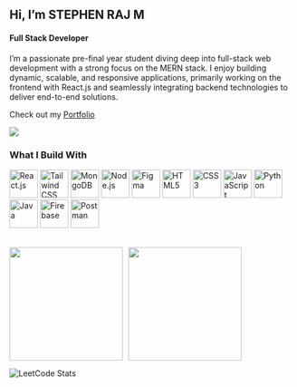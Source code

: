## Hi, I’m **STEPHEN RAJ M**

#### Full Stack Developer

I’m a passionate pre-final year student diving deep into full-stack web development with a strong focus on the MERN stack. I enjoy building dynamic, scalable, and responsive applications, primarily working on the frontend with React.js and seamlessly integrating backend technologies to deliver end-to-end solutions.

Check out my [Portfolio](https://stephen-raj-m.web.app)

[<img src="https://img.shields.io/badge/LinkedIn-0077B5?style=for-the-badge&logo=linkedin&logoColor=white" />](https://www.linkedin.com/in/m-stephen-raj/)

### **What I Build With**

<p>
  <img width="50" height="50" src="https://img.icons8.com/color/48/000000/react-native.png" title="React.js"/>
  <img width="50" height="50" src="https://img.icons8.com/fluency/48/tailwind_css.png" title="Tailwind CSS"/>
  <img width="50" height="50" src="https://img.icons8.com/external-tal-revivo-shadow-tal-revivo/48/external-mongodb-a-cross-platform-document-oriented-database-program-logo-shadow-tal-revivo.png" title="MongoDB"/>
  <img height="50" width="50" src="https://img.icons8.com/color/48/000000/nodejs.png" title="Node.js"/>
  <img width="50" height="50" src="https://img.icons8.com/color/48/figma.png" title="Figma"/>
  <img width="50" height="50" src="https://img.icons8.com/color/48/html-5.png" title="HTML5"/>
  <img width="50" height="50" src="https://img.icons8.com/color/48/css3.png" title="CSS3"/>
  <img height="50" width="50" src="https://img.icons8.com/color/48/000000/javascript.png" title="JavaScript"/>
  <img height="50" width="50" src="https://img.icons8.com/color/48/000000/python.png" title="Python"/>
  <img width="50" height="50" src="https://img.icons8.com/color/48/java-coffee-cup-logo.png" title="Java"/>
  <img width="50" height="50" src="https://img.icons8.com/color/48/google-firebase-console.png" title="Firebase"/>
  <img width="50" height="50" src="https://img.icons8.com/external-tal-revivo-color-tal-revivo/48/external-postman-is-the-only-complete-api-development-environment-logo-color-tal-revivo.png" title="Postman"/>
</p>

<br>

<div style="display: flex; justify: center; gap: 10px;">
  <img src="https://github-readme-stats.vercel.app/api?username=M-STEPHEN-RAJ&theme=dark&show_icons=true&hide=issues" height="200"/>
  <img src="https://github-readme-stats.vercel.app/api/top-langs/?username=M-STEPHEN-RAJ&theme=dark&layout=compact" height="200"/>
</div>

![LeetCode Stats](https://leetcard.jacoblin.cool/STEPHEN-RAJ-M?theme=dark&font=Inter&ext=heatmap)


